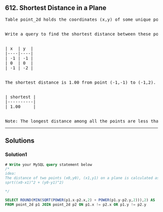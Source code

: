 ## 612. Shortest Distance in a Plane

<pre>
Table point_2d holds the coordinates (x,y) of some unique points (more than two) in a plane.
 

Write a query to find the shortest distance between these points rounded to 2 decimals.
 

| x  | y  |
|----|----|
| -1 | -1 |
| 0  | 0  |
| -1 | -2 |
 

The shortest distance is 1.00 from point (-1,-1) to (-1,2). So the output should be:
 

| shortest |
|----------|
| 1.00     |
 

Note: The longest distance among all the points are less than 10000.
</pre>


--------------------------------------------------------

## Solutions

### Solution1

```sql
# Write your MySQL query statement below
/*
idea: 
The distance of two points (x0,y0), (x1,y1) on a plane is calculated as:
sprt((x0-x1)^2 + (y0-y1)^2)

*/

SELECT ROUND(MIN(SQRT(POWER(p1.x-p2.x,2) + POWER(p1.y-p2.y,2))),2) AS 'shortest'
FROM point_2d p1 JOIN point_2d p2 ON p1.x != p2.x OR p1.y != p2.y

```
